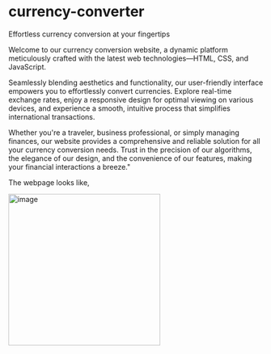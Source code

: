 # currency-converter
Effortless currency conversion at your fingertips

Welcome to our currency conversion website, a dynamic platform meticulously crafted with the latest web technologies—HTML, CSS, and JavaScript. 

Seamlessly blending aesthetics and functionality, our user-friendly interface empowers you to effortlessly convert currencies. Explore real-time exchange rates, enjoy a responsive design for optimal viewing on various devices, and experience a smooth, intuitive process that simplifies international transactions. 

Whether you're a traveler, business professional, or simply managing finances, our website provides a comprehensive and reliable solution for all your currency conversion needs. Trust in the precision of our algorithms, the elegance of our design, and the convenience of our features, making your financial interactions a breeze."


The webpage looks like,

<img width="300" alt="image" src="https://github.com/varshini1809/currency-converter/assets/109849338/d0e60ee4-fe54-47b3-a780-dee5231f2f8b">
